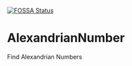 [![FOSSA Status](https://app.fossa.io/api/projects/git%2Bgithub.com%2FYousafAzabi%2FAlexandrianNumber.svg?type=shield)](https://app.fossa.io/projects/git%2Bgithub.com%2FYousafAzabi%2FAlexandrianNumber?ref=badge_shield)

# AlexandrianNumber
Find Alexandrian Numbers
